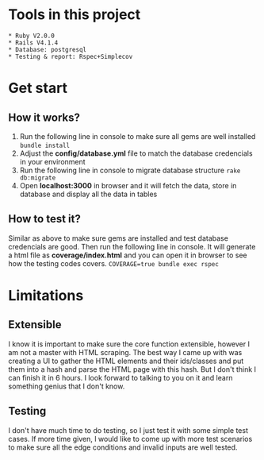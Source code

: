# Tools in this project

	* Ruby V2.0.0
	* Rails V4.1.4
	* Database: postgresql
	* Testing & report: Rspec+Simplecov

# Get start

## How it works?

1. Run the following line in console to make sure all gems are well installed
```bundle install```
2. Adjust the **config/database.yml** file to match the database credencials in your environment
3. Run the following line in console to migrate database structure
```rake db:migrate```
4. Open **localhost:3000** in browser and it will fetch the data, store in database and display all the data in tables

## How to test it?
Similar as above to make sure gems are installed and test database credencials are good. Then run the following line in console. It will generate a html file as **coverage/index.html** and you can open it in browser to see how the testing codes covers.
```COVERAGE=true bundle exec rspec```
# Limitations

## Extensible
I know it is important to make sure the core function extensible, however I am not a master with HTML scraping. The best way I came up with was creating a UI to gather the HTML elements and their ids/classes and put them into a hash and parse the HTML page with this hash. But I don't think I can finish it in 6 hours. I look forward to talking to you on it and learn something genius that I don't know.

## Testing 
I don't have much time to do testing, so I just test it with some simple test cases. If more time given, I would like to come up with more test scenarios to make sure all the edge conditions and invalid inputs are well tested. 
